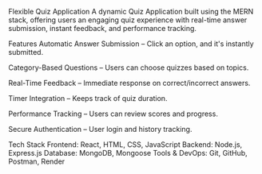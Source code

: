  Flexible Quiz Application
A dynamic Quiz Application built using the MERN stack, offering users an engaging quiz experience with real-time answer submission, instant feedback, and performance tracking.

 Features
Automatic Answer Submission – Click an option, and it's instantly submitted.

Category-Based Questions – Users can choose quizzes based on topics.

Real-Time Feedback – Immediate response on correct/incorrect answers.

Timer Integration – Keeps track of quiz duration.

Performance Tracking – Users can review scores and progress.

Secure Authentication – User login and history tracking.

 Tech Stack
Frontend: React, HTML, CSS, JavaScript
Backend: Node.js, Express.js
Database: MongoDB, Mongoose
Tools & DevOps: Git, GitHub, Postman, Render
